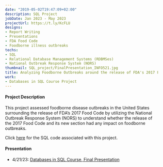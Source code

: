 ```yaml
---
date: "2019-05-02T19:47:09+02:00"
description: SQL Project
jobDate: Jan 2023 - May 2023
projectUrl: https://t.ly/KcFLU
designs:
- Report Writing
- Presentations
- FDA Food Code
- Foodborne illness outbreaks
techs:
- SQL
- Relational Database Management Systems (RDBMSes)
- National Outbreak Response System (NORS)
thumbnail: SQL_project/FinalPresentation_INFO521.jpg
title: Analyzing Foodborne Outbreaks around the release of FDA's 2017 Food Code
work:
- Databases in SQL Course Project
---
```


#### Project Description

This project assessed foodborne disease outbreaks in the United States surrounding the release of FDA’s 2017 Food Code by utilizing the National Outbreak Response System (NORS) to understand whether the release of the 2017 Food Code and its new section had any impact on foodborne outbreaks.

Click [here](https://github.com/marisadyw/INFO530Project/blob/main/Final%20Code_Marisa%20Wong.sql) for the SQL code associated with this project.

#### Presentation
- 4/21/23: [Databases in SQL Course, Final Presentation](https://github.com/marisadyw/MarisaWong-Portfolio/blob/main/Project%20Documents/Final%20Presentation%20-%20INFO%20521.pdf)